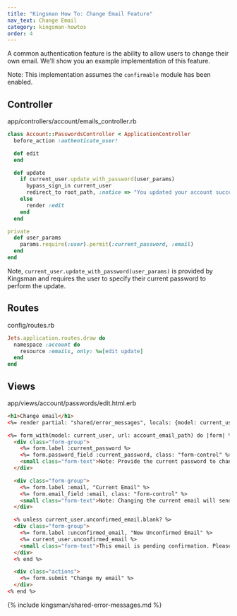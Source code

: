 ```yaml
---
title: "Kingsman How To: Change Email Feature"
nav_text: Change Email
category: kingsman-howtos
order: 4
---
```


A common authentication feature is the ability to allow users to change their own email. We'll show you an example implementation of this feature.

Note: This implementation assumes the `confirmable` module has been enabled.

## Controller

app/controllers/account/emails_controller.rb

```ruby
class Account::PasswordsController < ApplicationController
  before_action :authenticate_user!

  def edit
  end

  def update
    if current_user.update_with_password(user_params)
      bypass_sign_in current_user
      redirect_to root_path, :notice => "You updated your account successfully, but we need to verify your new email address. Please check your email and follow the confirmation link to confirm your new email address."
    else
      render :edit
    end
  end

private
  def user_params
    params.require(:user).permit(:current_password, :email)
  end
end

```

Note, `current_user.update_with_password(user_params)` is provided by Kingsman and requires the user to specify their current password to perform the update.

## Routes

config/routes.rb

```ruby
Jets.application.routes.draw do
  namespace :account do
    resource :emails, only: %w[edit update]
  end
end
```

## Views

app/views/account/passwords/edit.html.erb

```html
<h1>Change email</h1>
<%= render partial: "shared/error_messages", locals: {model: current_user} %>

<%= form_with(model: current_user, url: account_email_path) do |form| %>
  <div class="form-group">
    <%= form.label :current_password %>
    <%= form.password_field :current_password, class: "form-control" %>
    <small class="form-text">Note: Provide the current password to change the email.</small>
  </div>

  <div class="form-group">
    <%= form.label :email, "Current Email" %>
    <%= form.email_field :email, class: "form-control" %>
    <small class="form-text">Note: Changing the current email will send an email to confirm.</small>
  </div>

  <% unless current_user.unconfirmed_email.blank? %>
  <div class="form-group">
    <%= form.label :unconfirmed_email, "New Unconfirmed Email" %>
    <%= current_user.unconfirmed_email %>
    <small class="form-text">This email is pending confirmation. Please check the email for confirmation instructions.</small>
  </div>
  <% end %>

  <div class="actions">
    <%= form.submit "Change my email" %>
  </div>
<% end %>
```

{% include kingsman/shared-error-messages.md %}
